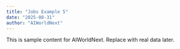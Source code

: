 ```yaml
---
title: "Jobs Example 5"
date: "2025-08-31"
author: "AIWorldNext"
---
```

This is sample content for AIWorldNext. Replace with real data later.
